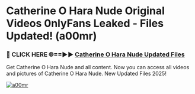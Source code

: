 # Catherine O Hara Nude Original Videos 0nlyFans Leaked - Files Updated! (a00mr)

<h3>🔴 CLICK HERE 🌐==►► <a href="https://tinyurl.com/yrmya6cz" rel="nofollow">Catherine O Hara Nude Updated Files</a></h3>

Get Catherine O Hara Nude and all content. Now you can access all videos and pictures of Catherine O Hara Nude. New Updated Files 2025!

[![a00mr](https://i.imgur.com/FMdXYCs.gif)](https://tinyurl.com/yrmya6cz)
